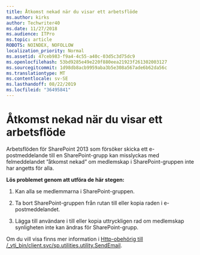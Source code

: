 ```yaml
---
title: Åtkomst nekad när du visar ett arbetsflöde
ms.author: kirks
author: Techwriter40
ms.date: 11/27/2018
ms.audience: ITPro
ms.topic: article
ROBOTS: NOINDEX, NOFOLLOW
localization_priority: Normal
ms.assetid: 47ceb983-f9a4-4c55-a40c-03d5c3d75dc9
ms.openlocfilehash: 53bd9285e49e220f880eea21923f261302003127
ms.sourcegitcommit: 1d98db8acb9959aba3b5e308a567ade6b62da56c
ms.translationtype: MT
ms.contentlocale: sv-SE
ms.lasthandoff: 08/22/2019
ms.locfileid: "36495841"
---
```

# <a name="access-denied-when-viewing-a-workflow"></a>Åtkomst nekad när du visar ett arbetsflöde

Arbetsflöden för SharePoint 2013 som försöker skicka ett e-postmeddelande till en SharePoint-grupp kan misslyckas med felmeddelandet ”åtkomst nekad” om medlemskap i SharePoint-gruppen inte har angetts för alla.
  
 **Lös problemet genom att utföra de här stegen:**
  
 1. Kan alla se medlemmarna i SharePoint-gruppen.
  
 2. Ta bort SharePoint-gruppen från rutan till eller kopia raden i e-postmeddelandet.
  
 3. Lägga till användare i till eller kopia uttryckligen rad om medlemskap synligheten inte kan ändras för SharePoint-grupp.
  
Om du vill visa finns mer information i [Http-obehörig till /_vti_bin/client.svc/sp.utilities.utility.SendEmail](https://go.microsoft.com/fwlink/?linkid=2044694&amp;clcid=0x409).
  
